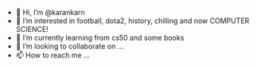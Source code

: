 - 👋 Hi, I’m @karankarn
- 👀 I’m interested in football, dota2, history, chilling and now COMPUTER SCIENCE!
- 🌱 I’m currently learning from cs50 and some books
- 💞️ I’m looking to collaborate on ...
- 📫 How to reach me ...

<!---
karankarn/karankarn is a ✨ special ✨ repository because its `README.md` (this file) appears on your GitHub profile.
You can click the Preview link to take a look at your changes.
--->
